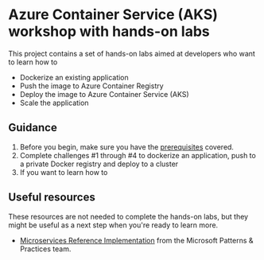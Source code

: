 # Azure Container Service (AKS) workshop with hands-on labs

This project contains a set of hands-on labs aimed at developers who want to learn how to 
- Dockerize an existing application
- Push the image to Azure Container Registry
- Deploy the image to Azure Container Service (AKS)
- Scale the application

## Guidance

1. Before you begin, make sure you have the [prerequisites](./hands-on-labs/0-prerequisites.md) covered. 
2. Complete challenges #1 through #4 to dockerize an application, push to a private Docker registry and deploy to a cluster
3. If you want to learn how to 

## Useful resources

These resources are not needed to complete the hands-on labs, but they might be useful as a next step when you're ready to learn more. 

- [Microservices Reference Implementation](https://github.com/mspnp/microservices-reference-implementation) from the Microsoft Patterns & Practices team.  
